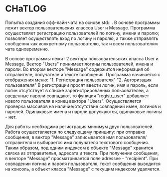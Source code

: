 # CHaTLOG

Попытка создания офф-лайн чата на основе std::<vector> .
В основе программы лежит вектор пользовательских классов User и Message.
Программа осуществляет регистрацию 
пользователей по логину, имени и паролю; 
позволяет осуществлять вход по логину и паролю,
а также отправлять сообщения как конкретному пользователю, 
так и всем пользователям чата одновременно. 

В основе программы лежит 2 вектора пользовательских класса User и Message. 
Вектор "Users" принимает логины пользователей, имена и пароли.
Во втором векторе "Message" содержится информация об отправителе, получателе и тексте сообщения. 
Программа начинается с отображения меню:
    "1. Регистрация пользователя" 
    "2. Авторизация пользователя" 
В регистрации просят ввести логин, имя и пароль, если логин отсутствует в списке зарегистрированных пользователей, а введенные пароли совпадают,
то функция "registr_user" добавляет нового пользователя в конец вектора "Users". Осуществляется 
проверка массивов на наличие/отсутствие совпадений имен, логинов и паролей. 
Одинаковые имена и пароли допускаются, одинаковые логины - нет. 

Для работы необходима регистрация минимум двух пользователей. 
Работа осуществляется по следующему принципу:
при отправке сообщения, в вектор "Message" записывается имя пользователя/отправителя и выбирается имя получателя текстового сообщения.
Таким образом, под одним индексом в объекте "Message" хранится связка из отправителья, адресата и текста.
При получении сообщения, в векторе "Message" просматривается поле adressee - "recipient". При совпадении логина и пароля пользователя,
текст сообщения выводится на консоль, а объект класса "Message" с текущим индексом удаляется. 
